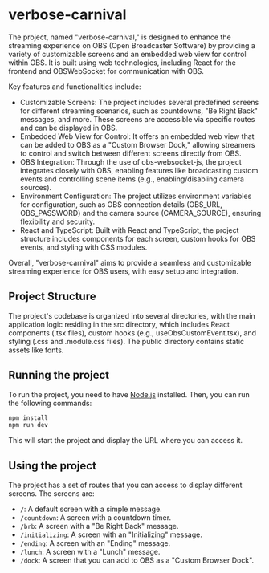 # verbose-carnival

The project, named "verbose-carnival," is designed to enhance the streaming experience on OBS (Open Broadcaster Software) by providing a variety of customizable screens and an embedded web view for control within OBS. It is built using web technologies, including React for the frontend and OBSWebSocket for communication with OBS.

Key features and functionalities include:

- Customizable Screens: The project includes several predefined screens for different streaming scenarios, such as countdowns, "Be Right Back" messages, and more. These screens are accessible via specific routes and can be displayed in OBS.
- Embedded Web View for Control: It offers an embedded web view that can be added to OBS as a "Custom Browser Dock," allowing streamers to control and switch between different screens directly from OBS.
- OBS Integration: Through the use of obs-websocket-js, the project integrates closely with OBS, enabling features like broadcasting custom events and controlling scene items (e.g., enabling/disabling camera sources).
- Environment Configuration: The project utilizes environment variables for configuration, such as OBS connection details (OBS_URL, OBS_PASSWORD) and the camera source (CAMERA_SOURCE), ensuring flexibility and security.
- React and TypeScript: Built with React and TypeScript, the project structure includes components for each screen, custom hooks for OBS events, and styling with CSS modules.

Overall, "verbose-carnival" aims to provide a seamless and customizable streaming experience for OBS users, with easy setup and integration.

## Project Structure

The project's codebase is organized into several directories, with the main application logic residing in the src directory, which includes React components (.tsx files), custom hooks (e.g., useObsCustomEvent.tsx), and styling (.css and .module.css files). The public directory contains static assets like fonts.

## Running the project

To run the project, you need to have [Node.js](https://nodejs.org/en/) installed. Then, you can run the following commands:

```bash
npm install
npm run dev
```

This will start the project and display the URL where you can access it.

## Using the project

The project has a set of routes that you can access to display different screens. The screens are:

- `/`: A default screen with a simple message.
- `/countdown`: A screen with a countdown timer.
- `/brb`: A screen with a "Be Right Back" message.
- `/initializing`: A screen with an "Initializing" message.
- `/ending`: A screen with an "Ending" message.
- `/lunch`: A screen with a "Lunch" message.
- `/dock`: A screen that you can add to OBS as a "Custom Browser Dock".
